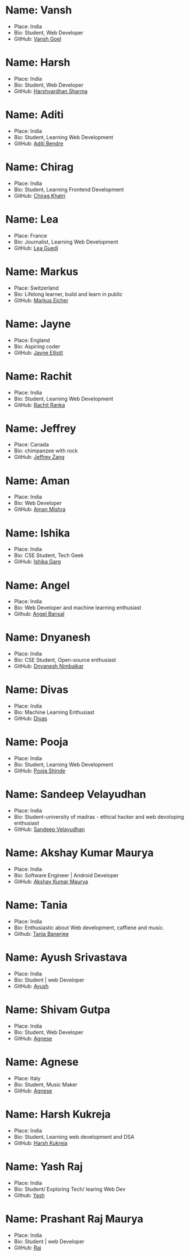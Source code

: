 # Name: Vansh
- Place: India
- Bio: Student, Web Developer
- GitHub: [Vansh Goel](https://github.com/vansh-goel)

# Name: Harsh
- Place: India
- Bio: Student, Web Developer
- GitHub: [Harshvardhan Sharma](https://github.com/vardhan0604)

# Name: Aditi
- Place: India
- Bio: Student, Learning Web Development
- GitHub: [Aditi Bendre](https://github.com/AditiBendre)

# Name: Chirag
- Place: India
- Bio: Student, Learning Frontend Development
- GitHub: [Chirag Khatri](https://github.com/chiragkhatri19)

# Name: Lea
- Place: France
- Bio: Journalist, Learning Web Development
- GitHub: [Lea Guedj](https://github.com/leaggg)

# Name: Markus
- Place: Switzerland
- Bio: Lifelong learner, build and learn in public
- GitHub: [Markus Eicher](https://github.com/MarkusEicher)

# Name: Jayne
- Place: England
- Bio: Aspiring coder
- GitHub: [Jayne Elliott](https://github.com/JayneElliott404)


# Name: Rachit
- Place: India
- Bio: Student, Learning Web Development
- GitHub: [Rachit Ranka](https://github.com/rachit-ranka)

# Name: Jeffrey
- Place: Canada
- Bio: chimpanzee with rock
- GitHub: [Jeffrey Zang](https://github.com/jeffrey-zang)

# Name: Aman
- Place: India
- Bio: Web Developer
- GitHub: [Aman Mishra](https://github.com/thisisamanmishra)

# Name: Ishika
- Place: India
- Bio: CSE Student, Tech Geek
- GitHub: [Ishika Garg](https://github.com/ishgit)

# Name: Angel
- Place: India
- Bio: Web Developer and machine learning enthusiast
- Github: [Angel Bansal](https://github.com/abn15)

# Name: Dnyanesh
- Place: India
- Bio: CSE Student, Open-source enthusiast
- GitHub: [Dnyanesh Nimbalkar](https://github.com/Dnyaneshvn)

# Name: Divas
- Place: India
- Bio: Machine Learning Enthusiast
- GitHub: [Divas](https://github.com/divasgt)

# Name: Pooja
- Place: India
- Bio: Student, Learning Web Development
- GitHub: [Pooja Shinde](https://github.com/PoojaShinde07)


# Name: Sandeep Velayudhan
- Place: India
- Bio: Student-university of madras - ethical hacker and web devoloping enthusiast
- GitHub: [Sandeep Velayudhan](https://github.com/Sanu1999)

# Name: Akshay Kumar Maurya
- Place: India
- Bio: Software Engineer | Android Developer
- GitHub: [Akshay Kumar Maurya](https://github.com/Akshay-21)


# Name: Tania 
- Place: India
- Bio: Enthusiastic about Web development, caffiene and music.
- Github: [Tania Banerjee](https://github.com/taniaban2712)

# Name: Ayush Srivastava
- Place: India
- Bio: Student | web Developer
- GitHub: [Ayush](https://github.com/klaus0512)

# Name: Shivam Gutpa
- Place: India
- Bio: Student, Web Developer
- GitHub: [Agnese](https://github.com/rawnge)

# Name: Agnese
- Place: Italy
- Bio: Student, Music Maker
- GitHub: [Agnese](https://github.com/AgneseB2)


# Name: Harsh Kukreja
- Place: India
- Bio: Student, Learning web development and DSA
- GitHub: [Harsh Kukreja](https://github.com/harsh-25k)

# Name: Yash Raj
- Place: India
- Bio: Student/ Exploring Tech/ learing Web Dev
- Github: [Yash](https://github.com/yash-raj10)


# Name: Prashant Raj Maurya
- Place: India
- Bio: Student | web Developer
- GitHub: [Raj](https://github.com/gitrajmaurya)

